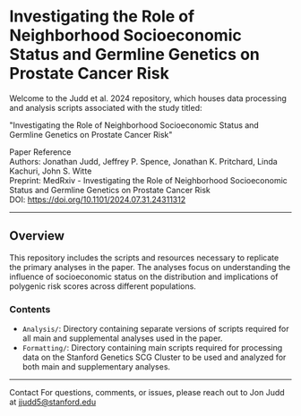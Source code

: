 # Investigating the Role of Neighborhood Socioeconomic Status and Germline Genetics on Prostate Cancer Risk

Welcome to the Judd et al. 2024 repository, which houses data processing and analysis scripts associated with the study titled:

"Investigating the Role of Neighborhood Socioeconomic Status and Germline Genetics on Prostate Cancer Risk"

Paper Reference  
Authors: Jonathan Judd, Jeffrey P. Spence, Jonathan K. Pritchard, Linda Kachuri, John S. Witte  
Preprint: MedRxiv - Investigating the Role of Neighborhood Socioeconomic Status and Germline Genetics on Prostate Cancer Risk  
DOI: https://doi.org/10.1101/2024.07.31.24311312

---

## Overview
This repository includes the scripts and resources necessary to replicate the primary analyses in the paper. The analyses focus on understanding the influence of socioeconomic status on the distribution and implications of polygenic risk scores across different populations.

### Contents
- `Analysis/`: Directory containing separate versions of scripts required for all main and supplemental analyses used in the paper. 
- `Formatting/`: Directory containing main scripts required for processing data on the Stanford Genetics SCG Cluster to be used and analyzed for both main and supplementary analyses.


---

Contact
For questions, comments, or issues, please reach out to Jon Judd at jjudd5@stanford.edu

